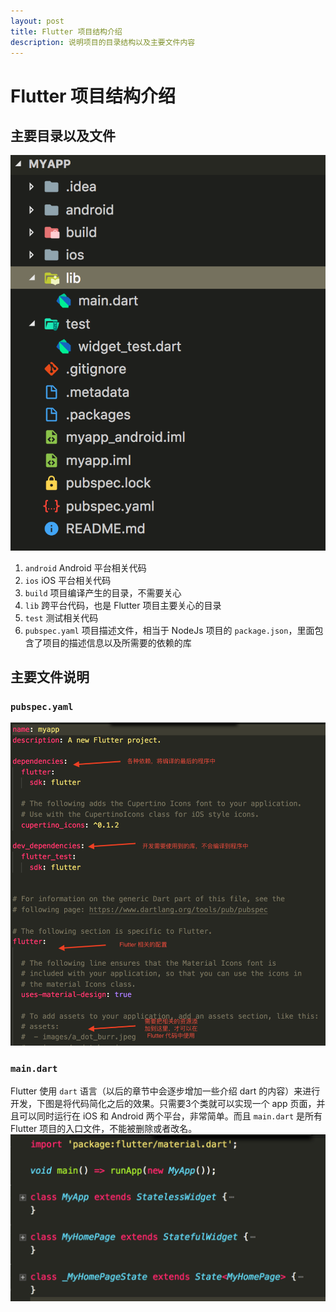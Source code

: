 ```yaml
---
layout: post
title: Flutter 项目结构介绍
description: 说明项目的目录结构以及主要文件内容
---
```

# Flutter 项目结构介绍
## 主要目录以及文件
![](/assets/images/pic-flutter-project-structure.png)

1. `android` Android 平台相关代码
2. `ios` iOS 平台相关代码
3. `build` 项目编译产生的目录，不需要关心
4. `lib` 跨平台代码，也是 Flutter 项目主要关心的目录
5. `test` 测试相关代码
6. `pubspec.yaml` 项目描述文件，相当于 NodeJs 项目的 `package.json`，里面包含了项目的描述信息以及所需要的依赖的库


## 主要文件说明

### `pubspec.yaml` 
![](/assets/images/pic-flutter-pubspec.png)


### `main.dart`

Flutter 使用 `dart` 语言（以后的章节中会逐步增加一些介绍 dart 的内容）来进行开发，下图是将代码简化之后的效果。只需要3个类就可以实现一个 app 页面，并且可以同时运行在 iOS 和 Android 两个平台，非常简单。而且 `main.dart` 是所有 Flutter 项目的入口文件，不能被删除或者改名。
![pic-flutter-main](/assets/images/pic-flutter-main.png)



